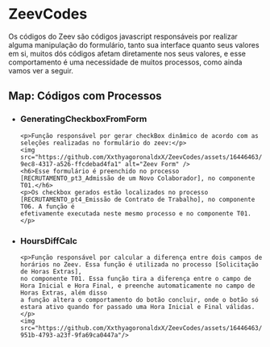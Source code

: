 <h1> ZeevCodes </h1>

<p text-align="justify"> Os códigos do Zeev são códigos javascript responsáveis por realizar alguma manipulação do formulário, tanto sua interface quanto seus valores em si, muitos dós códigos afetam diretamente nos seus valores, e esse comportamento é uma necessidade de muitos processos, como ainda vamos ver a seguir. </p>

<h2>Map: Códigos com Processos</h2>
<ul> 
  <li>
    <h3>GeneratingCheckboxFromForm</h3>

    <p>Função responsável por gerar checkBox dinâmico de acordo com as seleções realizadas no formulário do zeev:</p>
    <img src="https://github.com/XxthyagoronaldxX/ZeevCodes/assets/16446463/fe0c1910-9ec8-4317-a526-ffcdebad4fa1" alt="Zeev Form" />
    <h6>Esse formulário é preenchido no processo [RECRUTAMENTO_pt3_Admissão de um Novo Colaborador], no componente T01.</h6>
    <p>Os checkbox gerados estão localizados no processo [RECRUTAMENTO_pt4_Emissão de Contrato de Trabalho], no componente T06. A função é
    efetivamente executada neste mesmo processo e no componente T01.</p>
  </li>
  <li>
    <h3>HoursDiffCalc</h3>
    
    <p>Função responsável por calcular a diferença entre dois campos de horários no Zeev. Essa função é utilizada no processo [Solicitação de Horas Extras], 
    no componente T01. Essa função tira a diferença entre o campo de Hora Inicial e Hora Final, e preenche automaticamente no campo de Horas Extras, além disso 
    a função altera o comportamento do botão concluir, onde o botão só estara ativo quando for passado uma Hora Inicial e Final válidas.</p>
    <img src="https://github.com/XxthyagoronaldxX/ZeevCodes/assets/16446463/79f691b8-951b-4793-a23f-9fa69ca0447a"/>
  </li>
</ul>



